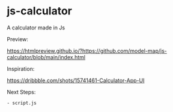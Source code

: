 # js-calculator
A calculator made in Js

Preview:

https://htmlpreview.github.io/?https://github.com/model-map/js-calculator/blob/main/index.html

Inspiration:

https://dribbble.com/shots/15741461-Calculator-App-UI

Next Steps:

    - script.js
    